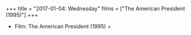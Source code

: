 +++
title = "2017-01-04: Wednesday"
films = ["The American President (1995)"]
+++


* Film: The American President (1995) +
